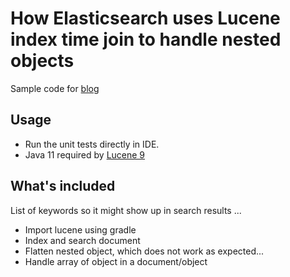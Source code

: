 # How Elasticsearch uses Lucene index time join to handle nested objects

Sample code for [blog](https://github.com/dyweb/blog/blob/master/source/how_elasticsearch_uses_lucene_index_time_join_to_handle_nested_objects.md)

## Usage

- Run the unit tests directly in IDE.
- Java 11 required
  by [Lucene 9](https://cwiki.apache.org/confluence/display/LUCENE/LuceneFAQ#LuceneFAQ-WhatJavaversionisrequiredtorunLucene?)

## What's included

List of keywords so it might show up in search results ...

- Import lucene using gradle
- Index and search document
- Flatten nested object, which does not work as expected...
- Handle array of object in a document/object